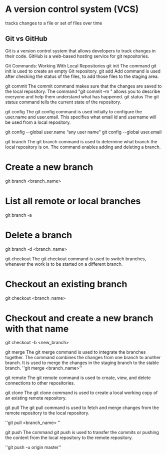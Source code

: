 # A version control system (VCS)
tracks changes to a file or set of files over time

## Git vs GitHub
Git is a version control system that allows developers to track changes in their code. GitHub is a web-based hosting service for git repositories.

Git Commands: Working With Local Repositories
git init
The command git init is used to create an empty Git repository. 
git add
Add command is used after checking the status of the files, to add those files to the staging area.

git commit
The commit command makes sure that the changes are saved to the local repository.
The command "git commit –m <message>" allows you to describe everyone and help them understand what has happened.
git status
The git status command tells the current state of the repository.


git config
The git config command is used initially to configure the user.name and user.email. This specifies what email id and username will be used from a local repository.


git config --global user.name “any user name”
git config --global user.email <email id>


git branch
The git branch command is used to determine what branch the local repository is on.
The command enables adding and deleting a branch.
# Create a new branch
  git branch <branch_name>
# List all remote or local branches
  git branch -a
# Delete a branch
  git branch -d <branch_name>


git checkout
The git checkout command is used to switch branches, whenever the work is to be started on a different branch.


# Checkout an existing branch
  git checkout <branch_name>
# Checkout and create a new branch with that name
  git checkout -b <new_branch>


git merge
The git merge command is used to integrate the branches together. The command combines the changes from one branch to another branch. 
It is used to merge the changes in the staging branch to the stable branch.
  ''git merge <branch_name>''


git remote 
The git remote command is used to create, view, and delete connections to other repositories. 

git clone
The git clone command is used to create a local working copy of an existing remote repository.

git pull 
The git pull command is used to fetch and merge changes from the remote repository to the local repository.


''git pull <branch_name> <remote URL>''


git push
The command git push is used to transfer the commits or pushing the content from the local repository to the remote repository.


''git push -u origin master''



